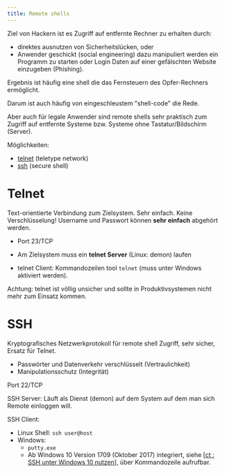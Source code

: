 ```yaml
---
title: Remote shells
---
```


Ziel von Hackern ist es Zugriff auf entfernte Rechner zu erhalten durch:

- direktes ausnutzen von Sicherheitslücken, oder
- Anwender geschickt (social engineering) dazu manipuliert werden ein Programm zu starten oder Login Daten auf einer gefälschten Website einzugeben (Phishing).

Ergebnis ist häufig eine shell die das Fernsteuern des Opfer-Rechners ermöglicht.

Darum ist auch häufig von eingeschleustem "shell-code" die Rede.

Aber auch für legale Anwender sind remote shells sehr praktisch zum Zugriff auf entfernte Systeme bzw. Systeme ohne Tastatur/Bildschirm (Server).

Möglichkeiten:

- [telnet](https://en.wikipedia.org/wiki/Telnet) (teletype network)
- [ssh](https://en.wikipedia.org/wiki/Secure_Shell) (secure shell)



# Telnet

Text-orientierte Verbindung zum Zielsystem. Sehr einfach. Keine Verschlüsselung! Username und Passwort können **sehr einfach** abgehört werden.

- Port 23/TCP

- Am Zielsystem muss ein **telnet Server** (Linux: demon) laufen

- telnet Client: Kommandozeilen tool `telnet` (muss unter Windows aktiviert werden).

Achtung: telnet ist völlig unsicher und sollte in Produktivsystemen nicht mehr zum Einsatz kommen.



# SSH

Kryptografisches Netzwerkprotokoll für remote shell Zugriff, sehr sicher, Ersatz für Telnet.

- Passwörter und Datenverkehr verschlüsselt  (Vertraulichkeit)
- Manipulationsschutz (Integrität)

Port 22/TCP

SSH Server: Läuft als Dienst (demon) auf dem System auf dem man sich Remote einloggen will.

SSH Client:

- Linux Shell: `ssh user@host`
- Windows:
  -  `putty.exe`
  -  Ab Windows 10 Version 1709 (Oktober 2017) integriert, siehe [[ct : SSH unter Windows 10 nutzen](https://www.heise.de/tipps-tricks/SSH-unter-Windows-10-nutzen-4224757.html)], über Kommandozeile aufrufbar.
